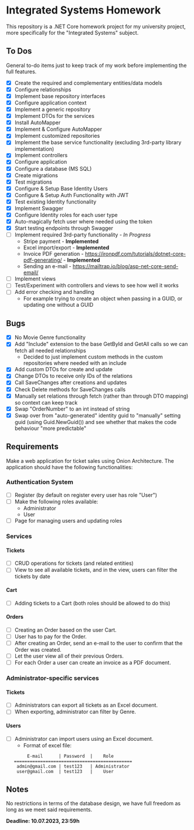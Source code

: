 ﻿# Integrated Systems Homework

This repository is a .NET Core homework project for my university project, more specifically for the "Integrated Systems" subject.

## To Dos
General to-do items just to keep track of my work before implementing the full features.

 - [X] Create the required and complementary entities/data models
 - [X] Configure relationships
 - [X] Implement base repository interfaces
 - [X] Configure application context
 - [X] Implement a generic repository
 - [X] Implement DTOs for the services
 - [X] Install AutoMapper
 - [X] Implement & Configure AutoMapper
 - [X] Implement customized repositories
 - [X] Implement the base service functionality (excluding 3rd-party library implementation)
 - [X] Implement controllers
 - [X] Configure application
 - [X] Configure a database (MS SQL)
 - [X] Create migrations
 - [X] Test migrations
 - [X] Configure & Setup Base Identity Users
 - [X] Configure & Setup Auth Functionality with JWT
 - [X] Test existing Identity functionality
 - [X] Implement Swagger
 - [X] Configure Identity roles for each user type
 - [X] Auto-magically fetch user where needed using the token
 - [X] Start testing endpoints through Swagger
 - [ ] Implement required 3rd-party functionality - *In Progress*
      - Stripe payment - **Implemented**
      - Excel import/export - **Implemented**
      - Invoice PDF generation - https://ironpdf.com/tutorials/dotnet-core-pdf-generating/ - **Implemented**
      - Sending an e-mail - https://mailtrap.io/blog/asp-net-core-send-email/
 - [ ] Implement views
 - [ ] Test/Experiment with controllers and views to see how well it works
 - [ ] Add error checking and handling
      - For example trying to create an object when passing in a GUID, or updating one without a GUID

## Bugs

 - [X] No Movie Genre functionality
 - [X] Add "Include" extension to the base GetById and GetAll calls so we can fetch all needed relationships
     - Decided to just implement custom methods in the custom repositories where needed with an include
 - [X] Add custom DTOs for create and update
 - [X] Change DTOs to receive only IDs of the relations
 - [X] Call SaveChanges after creations and updates
 - [X] Check Delete methods for SaveChanges calls
 - [X] Manually set relations through fetch (rather than through DTO mapping) so context can keep track
 - [X] Swap "OrderNumber" to an int instead of string
 - [X] Swap over from "auto-generated" identity guid to "manually" setting guid (using Guid.NewGuid()) and see whether that makes the code behaviour "more predictable"

## Requirements

Make a web application for ticket sales using Onion Architecture. The application should have the following functionalities:

### Authentication System

 - [ ] Register (by default on register every user has role "User")
 - [ ] Make the following roles available:
   - Administrator
   - User
 - [ ] Page for managing users and updating roles
 
 ### Services

 #### Tickets
 - [ ] CRUD operations for tickets (and related entities)
 - [ ] View to see all available tickets, and in the view, users can filter the tickets by date
 
 #### Cart
 - [ ] Adding tickets to a Cart (both roles should be allowed to do this)
 
 #### Orders
 - [ ] Creating an Order based on the user Cart.
 - [ ] User has to pay for the Order.
 - [ ] After creating an Order, send an e-mail to the user to confirm that the Order was created.
 - [ ] Let the user view all of their previous Orders.
 - [ ] For each Order a user can create an invoice as a PDF document.

 ### Administrator-specific services

 #### Tickets
 - [ ] Administrators can export all tickets as an Excel document.
 - [ ] When exporting, administrator can filter by Genre.
 
 #### Users
 - [ ] Administrator can import users using an Excel document.
   - Format of excel file:
 ```
         E-mail      | Password  |    Role
    =============================================
     admin@gmail.com | test123   | Administrator
     user@gmail.com  | test123   |    User
 ```


## Notes

No restrictions in terms of the database design, we have full freedom as long as we meet said requirements.

**Deadline: 10.07.2023, 23:59h**
